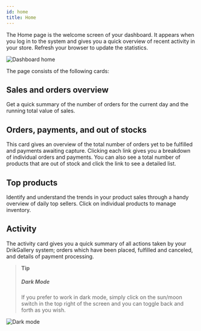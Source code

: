 ```yaml
---
id: home
title: Home
---
```


The Home page is the welcome screen of your dashboard. It appears when you log in to the system and gives you a quick overview of recent activity in your store. Refresh your browser to update the statistics.

![Dashboard home](assets/dashboard-home/1.png)


The page consists of the following cards:

## Sales and orders overview

Get a quick summary of the number of orders for the current day and the running total value of sales.


## Orders, payments, and out of stocks

This card gives an overview of the total number of orders yet to be fulfilled and payments awaiting capture. Clicking each link gives you a breakdown of individual orders and payments. You can also see a total number of products that are out of stock and click the link to see a detailed list. 


## Top products

Identify and understand the trends in your product sales through a handy overview of daily top sellers. Click on individual products to manage inventory. 


## Activity

The activity card gives you a quick summary of all actions taken by your DrikGallery system; orders which have been placed, fulfilled and canceled, and details of payment processing. 


> **Tip**
>
> ##### Dark Mode 
>
> If you prefer to work in dark mode, simply click on the sun/moon switch in the top right of the screen and you can toggle back and forth as you wish. 

![Dark mode](assets/dashboard-home/home22.jpg)

